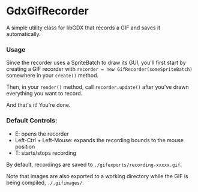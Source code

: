 # GdxGifRecorder
A simple utility class for libGDX that records a GIF and saves it automatically.

### Usage

Since the recorder uses a SpriteBatch to draw its GUI, you'll first start by creating a GIF recorder with
`recorder = new GifRecorder(someSpriteBatch)`
somewhere in your `create()` method.

Then, in your `render()` method, call `recorder.update()` after you've drawn everything you want to record.

And that's it! You're done.

### Default Controls:
- E: opens the recorder
- Left-Ctrl + Left-Mouse: expands the recording bounds to the mouse position
- T: starts/stops recording


By default, recordings are saved to `./gifexports/recording-xxxxx.gif`.

Note that images are also exported to a working directory while the GIF is being compiled, `./.gifimages/`.
